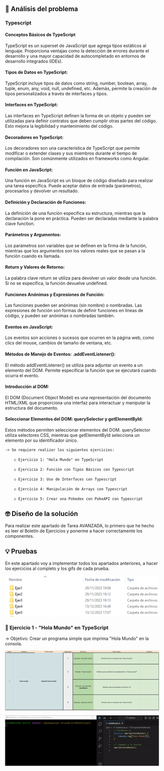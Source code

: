 ## 🤔 Análisis del problema


### Typescript

#### Conceptos Básicos de TypeScript

TypeScript es un superset de JavaScript que agrega tipos estáticos al lenguaje. Proporciona ventajas como la detección de errores durante el desarrollo y una mayor capacidad de autocompletado en entornos de desarrollo integrados (IDEs).

#### Tipos de Datos en TypeScript:
TypeScript incluye tipos de datos como string, number, boolean, array, tuple, enum, any, void, null, undefined, etc. Además, permite la creación de tipos personalizados a través de interfaces y tipos.

#### Interfaces en TypeScript:
Las interfaces en TypeScript definen la forma de un objeto y pueden ser utilizadas para definir contratos que deben cumplir otras partes del código. Esto mejora la legibilidad y mantenimiento del código.

#### Decoradores en TypeScript:
Los decoradores son una característica de TypeScript que permite modificar o extender clases y sus miembros durante el tiempo de compilación. Son comúnmente utilizados en frameworks como Angular.

#### Función en JavaScript:
Una función en JavaScript es un bloque de código diseñado para realizar una tarea específica. Puede aceptar datos de entrada (parámetros), procesarlos y devolver un resultado.

#### Definición y Declaración de Funciones:
La definición de una función especifica su estructura, mientras que la declaración la pone en práctica. Pueden ser declaradas mediante la palabra clave function.

#### Parámetros y Argumentos:
Los parámetros son variables que se definen en la firma de la función, mientras que los argumentos son los valores reales que se pasan a la función cuando es llamada.

#### Return y Valores de Retorno:
La palabra clave return se utiliza para devolver un valor desde una función. Si no se especifica, la función devuelve undefined.

#### Funciones Anónimas y Expresiones de Función:
Las funciones pueden ser anónimas (sin nombre) o nombradas. Las expresiones de función son formas de definir funciones en líneas de código, y pueden ser anónimas o nombradas también.

#### Eventos en JavaScript:
Los eventos son acciones o sucesos que ocurren en la página web, como clics del mouse, cambios de tamaño de ventana, etc.

#### Métodos de Manejo de Eventos: .addEventListener():
El método addEventListener() se utiliza para adjuntar un evento a un elemento del DOM. Permite especificar la función que se ejecutará cuando ocurra el evento.

#### Introducción al DOM:
El DOM (Document Object Model) es una representación del documento HTML/XML que proporciona una interfaz para interactuar y manipular la estructura del documento.

#### Seleccionar Elementos del DOM: querySelector y getElementById:
Estos métodos permiten seleccionar elementos del DOM. querySelector utiliza selectores CSS, mientras que getElementById selecciona un elemento por su identificador único.


```
-> Se requiere realizar los siguientes ejercicios:

    ◽ Ejercicio 1: "Hola Mundo" en TypeScript

    ◽ Ejercicio 2: Función con Tipos Básicos con Typescript

    ◽ Ejercicio 3: Uso de Interfaces con Typescript

    ◽ Ejercicio 4: Manipulación de Arrays con Typescript

    ◽ Ejercicio 5: Crear una Pokedex con PokeAPI con Typescript

```


## 🤓 Diseño de la solución
Para realizar este apartado de Tarea AVANZADA, lo primero que he hecho es leer el Boletín de Ejercicios y ponerme a hacer correctamente los
componentes.


## 💡 Pruebas

En este apartado voy a implementar todos los apartados anteriores, a hacer los ejercicios al completo y los gifs de cada
prueba.

![Fichero con las actividades en formato HTML](./fotos/Captura.PNG)


### 🔰 Ejercicio 1 -  "Hola Mundo" en TypeScript
-> Objetivo: Crear un programa simple que imprima "Hola Mundo" en la consola.

![Foto del Test Plan del ejercicio 1](./fotos/test1.PNG)

![Foto del ejercicio 1](./fotos/GifEjer1.gif)
